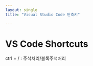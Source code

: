 ```yaml
---
layout: single
title: "Visual Studio Code 단축키"

---
```


# VS Code Shortcuts

ctrl + / : 주석처리/블록주석처리

